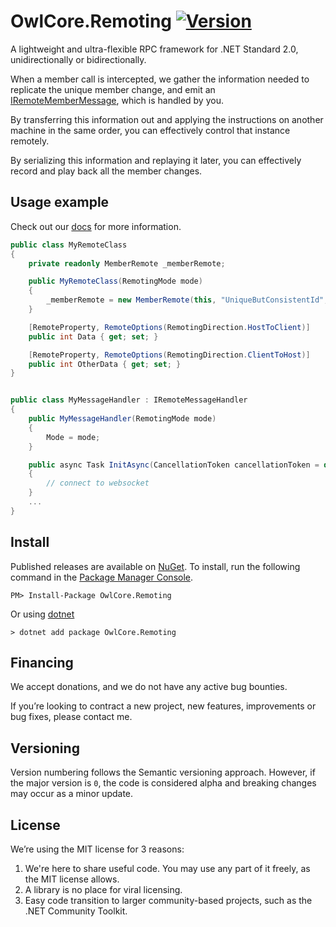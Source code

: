 # OwlCore.Remoting [![Version](https://img.shields.io/nuget/v/OwlCore.Remoting.svg)](https://www.nuget.org/packages/OwlCore.Remoting)

A lightweight and ultra-flexible RPC framework for .NET Standard 2.0, unidirectionally or bidirectionally.

When a member call is intercepted, we gather the information needed to replicate the unique member change, and emit an [IRemoteMemberMessage](src/Transfer/Messages/IRemoteMemberMessage.cs), which is handled by you.

By transferring this information out and applying the instructions on another machine in the same order, you can effectively control that instance remotely.

By serializing this information and replaying it later, you can effectively record and play back all the member changes.

## Usage example

Check out our [docs](./docs) for more information.

```csharp
public class MyRemoteClass
{
    private readonly MemberRemote _memberRemote;

    public MyRemoteClass(RemotingMode mode)
    {
        _memberRemote = new MemberRemote(this, "UniqueButConsistentId", new MyMessageHandler(mode));
    }

    [RemoteProperty, RemoteOptions(RemotingDirection.HostToClient)]
    public int Data { get; set; }

    [RemoteProperty, RemoteOptions(RemotingDirection.ClientToHost)]
    public int OtherData { get; set; }
}


public class MyMessageHandler : IRemoteMessageHandler
{
    public MyMessageHandler(RemotingMode mode)
    {
        Mode = mode;
    }

    public async Task InitAsync(CancellationToken cancellationToken = default)
    {
        // connect to websocket
    }
    ...
}
```

## Install

Published releases are available on [NuGet](https://www.nuget.org/packages/OwlCore.Remoting). To install, run the following command in the [Package Manager Console](https://docs.nuget.org/docs/start-here/using-the-package-manager-console).

    PM> Install-Package OwlCore.Remoting
    
Or using [dotnet](https://docs.microsoft.com/en-us/dotnet/core/tools/dotnet)

    > dotnet add package OwlCore.Remoting

## Financing

We accept donations, and we do not have any active bug bounties.

If you’re looking to contract a new project, new features, improvements or bug fixes, please contact me.

## Versioning

Version numbering follows the Semantic versioning approach. However, if the major version is `0`, the code is considered alpha and breaking changes may occur as a minor update.

## License

We’re using the MIT license for 3 reasons:
1. We're here to share useful code. You may use any part of it freely, as the MIT license allows. 
2. A library is no place for viral licensing.
3. Easy code transition to larger community-based projects, such as the .NET Community Toolkit.

